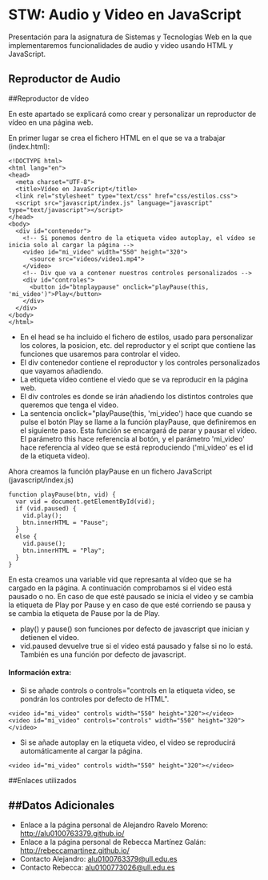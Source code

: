 STW: Audio y Video en JavaScript
===================
Presentación para la asignatura de Sistemas y Tecnologías Web en la que implementaremos funcionalidades de audio y video usando HTML y JavaScript.

## Reproductor de Audio

##Reproductor de vídeo

En este apartado se explicará como crear y personalizar un reproductor de vídeo en una página web.


En primer lugar se crea el fichero HTML en el que se va a trabajar (index.html):

```
<!DOCTYPE html>
<html lang="en">
<head>
  <meta charset="UTF-8">
  <title>Vídeo en JavaScript</title>
  <link rel="stylesheet" type="text/css" href="css/estilos.css">
  <script src="javascript/index.js" language="javascript" type="text/javascript"></script>
</head>
<body>
  <div id="contenedor">
    <!-- Si ponemos dentro de la etiqueta video autoplay, el vídeo se inicia solo al cargar la página -->
    <video id="mi_video" width="550" height="320">
      <source src="videos/video1.mp4">
    </video>
    <!-- Div que va a contener nuestros controles personalizados -->
    <div id="controles">
      <button id="btnplaypause" onclick="playPause(this, 'mi_video')">Play</button>
    </div>
  </div>
</body>
</html>

```

* En el head se ha incluido el fichero de estilos, usado para personalizar los colores, la posicion, etc. del reproductor y el script que contiene las funciones que usaremos para controlar el video.
* El div contenedor contiene el reproductor y los controles personalizados que vayamos añadiendo.
* La etiqueta vídeo contiene el víedo que se va reproducir en la página web.
* El div controles es donde se irán añadiendo los distintos controles que queremos que tenga el video.
* La sentencia onclick="playPause(this, 'mi_video') hace que cuando se pulse el botón Play se llame a la función playPause, que definiremos en el siguiente paso. Esta función se encargará de parar y pausar el vídeo. El parámetro this hace referencia al botón, y el parámetro 'mi_video' hace referencia al vídeo que se está reproduciendo ('mi_video' es el id de la etiqueta video).


Ahora creamos la función playPause en un fichero JavaScript (javascript/index.js)

```
function playPause(btn, vid) {
  var vid = document.getElementById(vid);
  if (vid.paused) {
    vid.play();
    btn.innerHTML = "Pause";
  }
  else {
    vid.pause();
    btn.innerHTML = "Play";
  }
}
```
En esta creamos una variable vid que represanta al vídeo que se ha cargado en la página. A continuación comprobamos si el video está pausado o no. En caso de que esté pausado se inicia el video y se cambia la etiqueta de Play por Pause y en caso de que esté corriendo se pausa y se cambia la etiqueta de Pause por la de Play.

* play() y pause() son funciones por defecto de javascript que inician y detienen el video.
* vid.paused devuelve true si el video está pausado y false si no lo está. También es una función por defecto de javascript.



#### Información extra:

* Si se añade controls o controls="controls en la etiqueta video, se pondrán los controles por defecto de HTML".
```
<video id="mi_video" controls width="550" height="320"></video>
<video id="mi_video" controls="controls" width="550" height="320"></video>
```
* Si se añade autoplay en la etiqueta video, el video se reproducirá automáticamente al cargar la página.
```
<video id="mi_video" controls width="550" height="320"></video>
```


##Enlaces utilizados

##Datos Adicionales
----------------------------------------
- Enlace a la página personal de Alejandro Ravelo Moreno: http://alu0100763379.github.io/
- Enlace a la página personal de Rebecca Martínez Galán: http://rebeccamartinez.github.io/
- Contacto Alejandro: alu0100763379@ull.edu.es
- Contacto Rebecca: alu0100773026@ull.edu.es
